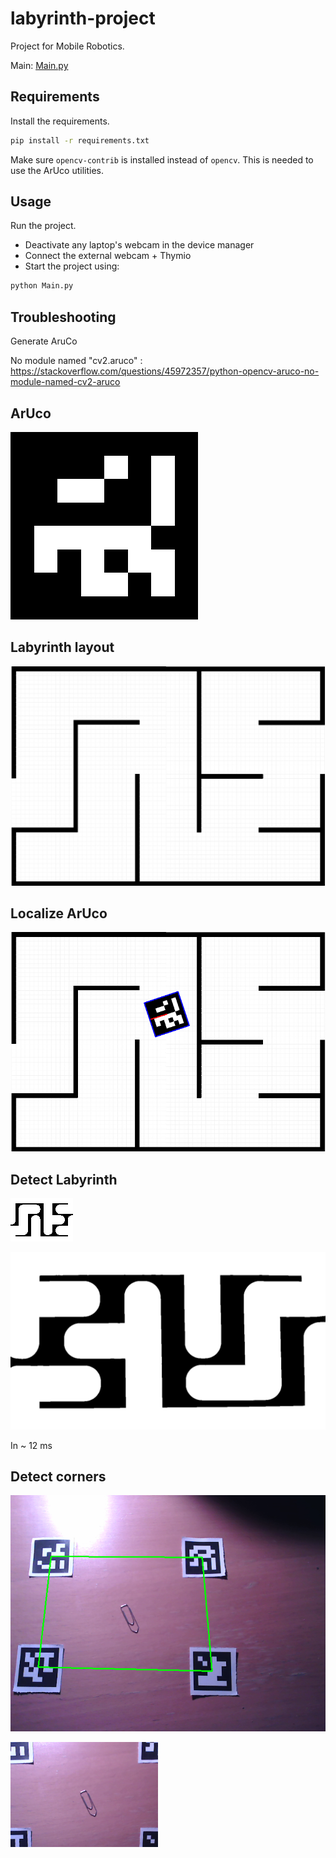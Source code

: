 # labyrinth-project
Project for Mobile Robotics.

Main: [Main.py](Main.py)

Requirements
------------

Install the requirements.

```bash
pip install -r requirements.txt
```

Make sure `opencv-contrib` is installed
instead of `opencv`. This is needed to use
the ArUco utilities.

Usage
-----

Run the project.

* Deactivate any laptop's webcam in the device manager
* Connect the external webcam + Thymio
* Start the project using:

```bash
python Main.py
```

Troubleshooting
---------------

Generate AruCo

No module named "cv2.aruco" : https://stackoverflow.com/questions/45972357/python-opencv-aruco-no-module-named-cv2-aruco

## ArUco

![aruco](data/aruco_id_2.png)

## Labyrinth layout

![labyrinth](data/labyrinth.jpg)

## Localize ArUco

![localize](data/localize.png)

## Detect Labyrinth

![detect labyrinth](data/detect_labyrinth.png)


![big labyrinth](data/big_labyrinth.png)

In ~ 12 ms

## Detect corners

![original corners](data/aruco_corners.png)

![corners cropped](data/aruco_corners_crop.png)
